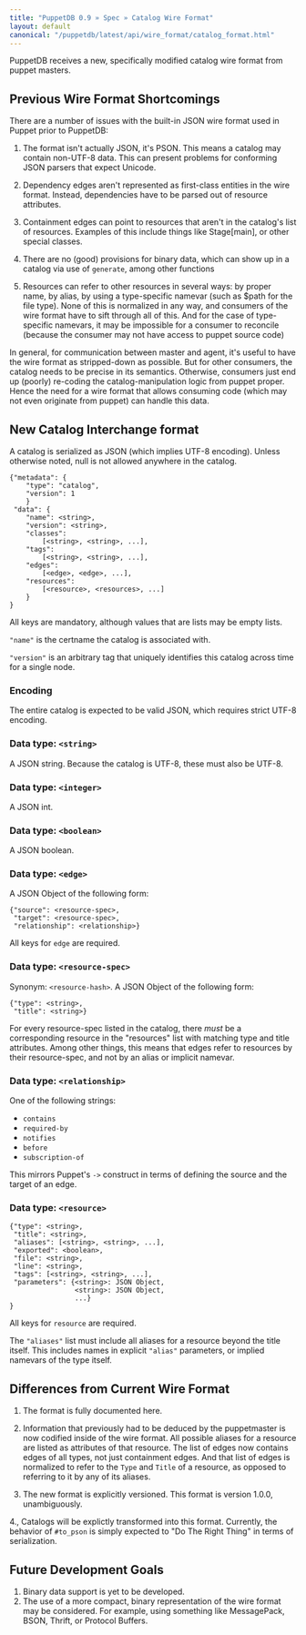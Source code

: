 ```yaml
---
title: "PuppetDB 0.9 » Spec » Catalog Wire Format"
layout: default
canonical: "/puppetdb/latest/api/wire_format/catalog_format.html"
---
```


PuppetDB receives a new, specifically modified catalog wire format from puppet masters.

##  Previous Wire Format Shortcomings

There are a number of issues with the built-in JSON wire format used
in Puppet prior to PuppetDB:

1. The format isn't actually JSON, it's PSON. This means a catalog may
contain non-UTF-8 data. This can present problems for conforming JSON
parsers that expect Unicode.

2. Dependency edges aren't represented as first-class entities in the
wire format. Instead, dependencies have to be parsed out of resource
attributes.

3. Containment edges can point to resources that aren't in the
catalog's list of resources. Examples of this include things like Stage[main], or other special
classes.

4. There are no (good) provisions for binary data, which can show up
in a catalog via use of `generate`, among other functions

5. Resources can refer to other resources in several ways: by proper name, by alias, by
using a type-specific namevar (such as $path for the file type). None
of this is normalized in any way, and consumers of the wire format
have to sift through all of this. And for the case of type-specific
namevars, it may be impossible for a consumer to reconcile (because
the consumer may not have access to puppet source code)

In general, for communication between master and agent, it's useful to have the wire format as stripped-down as
possible. But for other consumers, the catalog needs to be precise in
its semantics. Otherwise, consumers just end up (poorly) re-coding the
catalog-manipulation logic from puppet proper. Hence the need for a wire format that allows consuming code (which
may not even originate from puppet) can handle this data.

## New Catalog Interchange format

A catalog is serialized as JSON (which implies UTF-8 encoding). Unless
otherwise noted, null is not allowed anywhere in the catalog.

    {"metadata": {
        "type": "catalog",
        "version": 1
        }
     "data": {
        "name": <string>,
        "version": <string>,
        "classes":
            [<string>, <string>, ...],
        "tags":
            [<string>, <string>, ...],
        "edges":
            [<edge>, <edge>, ...],
        "resources":
            [<resource>, <resources>, ...]
        }
    }

All keys are mandatory, although values that are lists may be empty
lists.

`"name"` is the certname the catalog is associated with.

`"version"` is an arbitrary tag that uniquely identifies this catalog
across time for a single node.

### Encoding

The entire catalog is expected to be valid JSON, which requires strict UTF-8
encoding.

### Data type: `<string>`

A JSON string. Because the catalog is UTF-8, these must also
be UTF-8.

### Data type: `<integer>`

A JSON int.

### Data type: `<boolean>`

A JSON boolean.

### Data type: `<edge>`

A JSON Object of the following form:

    {"source": <resource-spec>,
     "target": <resource-spec>,
     "relationship": <relationship>}

All keys for `edge` are required.

### Data type: `<resource-spec>`

Synonym: `<resource-hash>`. A JSON Object of the following form:

    {"type": <string>,
     "title": <string>}

For every resource-spec listed in the catalog, there *must* be a corresponding
resource in the "resources" list with matching type and title
attributes. Among other things, this means that edges refer to
resources by their resource-spec, and not by an alias or implicit
namevar.

### Data type: `<relationship>`

One of the following strings:

* `contains`
* `required-by`
* `notifies`
* `before`
* `subscription-of`

This mirrors Puppet's `->` construct in terms of defining the source and the target of an edge.

### Data type: `<resource>`

    {"type": <string>,
     "title": <string>,
     "aliases": [<string>, <string>, ...],
     "exported": <boolean>,
     "file": <string>,
     "line": <string>,
     "tags": [<string>, <string>, ...],
     "parameters": {<string>: JSON Object,
                    <string>: JSON Object,
                    ...}
    }

All keys for `resource` are required.

The `"aliases"` list must include all aliases
for a resource beyond the title itself. This includes names in explicit `"alias"` parameters, or implied namevars of the type
itself.

## Differences from Current Wire Format

1. The format is fully documented here.

2.  Information that previously had to be deduced by the puppetmaster is now
codified inside of the wire format. All possible aliases for a
resource are listed as attributes of that resource. The list of edges
now contains edges of all types, not just containment edges. And that
list of edges is normalized to refer to the `Type` and `Title` of a
resource, as opposed to referring to it by any of its aliases.

3. The new format is explicitly versioned. This format is version 1.0.0, unambiguously.

4., Catalogs will be explictly transformed into this
format. Currently, the behavior of `#to_pson` is simply expected to "Do
The Right Thing" in terms of serialization.

## Future Development Goals

1. Binary data support is yet to be developed.
2. The use of a more compact, binary representation of the wire format may be considered. For example, using something like MessagePack, BSON, Thrift,
   or Protocol Buffers.
